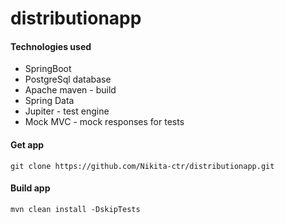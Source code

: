 # distributionapp
#### Technologies used
- SpringBoot
- PostgreSql database
- Apache maven - build
- Spring Data
- Jupiter - test engine
- Mock MVC - mock responses for tests

#### Get app
~~~
git clone https://github.com/Nikita-ctr/distributionapp.git
~~~

#### Build app
~~~
mvn clean install -DskipTests
~~~
